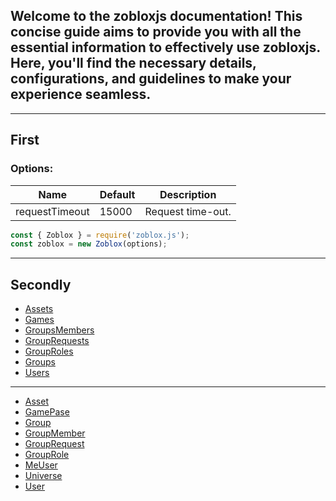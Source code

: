 ## Welcome to the zobloxjs documentation! This concise guide aims to provide you with all the essential information to effectively use zobloxjs. Here, you'll find the necessary details, configurations, and guidelines to make your experience seamless.

---

## First

### Options:

| Name           | Default | Description       |
| -------------- | ------- | ----------------- |
| requestTimeout | 15000   | Request time-out. |

```js
const { Zoblox } = require('zoblox.js');
const zoblox = new Zoblox(options);
```

---

## Secondly

- [Assets](https://github.com/zobloxjs/zoblox.js/blob/glitch/docs/documents/managers/Assets.md)
- [Games](https://github.com/zobloxjs/zoblox.js/blob/glitch/docs/documents/managers/Games.md)
- [GroupsMembers](https://github.com/zobloxjs/zoblox.js/blob/glitch/docs/documents/managers/GroupMembers.md)
- [GroupRequests](https://github.com/zobloxjs/zoblox.js/blob/glitch/docs/documents/managers/GroupRequests.md)
- [GroupRoles](https://github.com/zobloxjs/zoblox.js/blob/glitch/docs/documents/managers/GroupRoles.md)
- [Groups](https://github.com/zobloxjs/zoblox.js/blob/glitch/docs/documents/managers/Groups.md)
- [Users](https://github.com/zobloxjs/zoblox.js/blob/glitch/docs/documents/managers/Users.md)

---

- [Asset](https://github.com/zobloxjs/zoblox.js/blob/glitch/docs/documents/structures/Asset.md)
- [GamePase]()
- [Group](https://github.com/zobloxjs/zoblox.js/blob/glitch/docs/documents/structures/Group.md)
- [GroupMember](https://github.com/zobloxjs/zoblox.js/blob/glitch/docs/documents/structures/GroupMember.md)
- [GroupRequest](https://github.com/zobloxjs/zoblox.js/blob/glitch/docs/documents/structures/GroupRequest.md)
- [GroupRole](https://github.com/zobloxjs/zoblox.js/blob/glitch/docs/documents/structures/GroupRole.md)
- [MeUser](https://github.com/zobloxjs/zoblox.js/blob/glitch/docs/documents/structures/MeUser.md)
- [Universe](https://github.com/zobloxjs/zoblox.js/blob/glitch/docs/documents/structures/Universe.md)
- [User](https://github.com/zobloxjs/zoblox.js/blob/glitch/docs/documents/structures/User.md)
